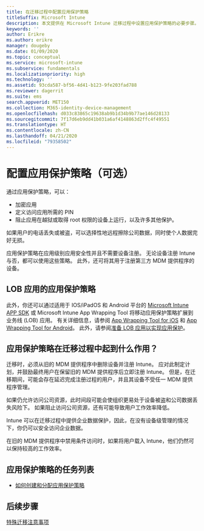 ```yaml
---
title: 在迁移过程中配置应用保护策略
titleSuffix: Microsoft Intune
description: 本文提供在 Microsoft Intune 迁移过程中设置应用保护策略的必要步骤。
keywords: ''
author: Erikre
ms.author: erikre
manager: dougeby
ms.date: 01/09/2020
ms.topic: conceptual
ms.service: microsoft-intune
ms.subservice: fundamentals
ms.localizationpriority: high
ms.technology: ''
ms.assetid: 93cda587-bf56-4d41-b123-9fe203fad788
ms.reviewer: dagerrit
ms.suite: ems
search.appverid: MET150
ms.collection: M365-identity-device-management
ms.openlocfilehash: d033c83865c19638ab9b1d34b9b77ae146d28133
ms.sourcegitcommit: 7f17d6eb9dd41b031a6af4148863d2ffc4f49551
ms.translationtype: HT
ms.contentlocale: zh-CN
ms.lasthandoff: 04/21/2020
ms.locfileid: "79358502"
---
```

# <a name="configure-app-protection-policies-optional"></a>配置应用保护策略（可选）


通过应用保护策略，可以：
* 加密应用
* 定义访问应用所需的 PIN
* 阻止应用在越狱或取得 root 权限的设备上运行，以及许多其他保护。

如果用户的电话丢失或被盗，可以选择性地远程擦除公司数据，同时使个人数据完好无损。

应用保护策略在应用级别应用安全性并且不需要设备注册。 无论设备注册 Intune 与否，都可以使用这些策略。 此外，还可将其用于注册第三方 MDM 提供程序的设备。

## <a name="app-protection-policies-with-lob-apps"></a>LOB 应用的应用保护策略

此外，你还可以通过适用于 IOS/iPadOS 和 Android 平台的 [Microsoft Intune APP SDK](../developer/app-sdk-get-started.md) 或 Microsoft Intune App Wrapping Tool 将移动应用保护策略扩展到业务线 (LOB) 应用。 有关详细信息，请参阅 [App Wrapping Tool for iOS](../developer/app-wrapper-prepare-ios.md) 和 [App Wrapping Tool for Android](./../developer/app-wrapper-prepare-android.md)。 此外，请参阅[准备 LOB 应用以实现应用保护](../developer/apps-prepare-mobile-application-management.md)。

## <a name="how-do-app-protection-policies-help-during-migration"></a>应用保护策略在迁移过程中起到什么作用？

迁移时，必须从旧的 MDM 提供程序中删除设备并注册 Intune。 应对此制定计划，并鼓励最终用户在保留旧的 MDM 提供程序后立即注册 Intune。 但是，在迁移期间，可能会存在延迟完成注册过程的用户，并且其设备不受任一 MDM 提供程序管理。

如果仍允许访问公司资源，此时间段可能会使组织更易处于设备被盗和公司数据丢失风险下。 如果阻止访问公司资源，还有可能导致用户工作效率降低。

Intune 可以在迁移过程中提供企业数据保护，因此，在没有设备级管理的情况下，你仍可以安全访问企业数据。

在旧的 MDM 提供程序中禁用条件访问时，如果将用户载入 Intune，他们仍然可以保持较高的工作效率。

## <a name="task-list-for-app-protection-policies"></a>应用保护策略的任务列表

- [如何创建和分配应用保护策略](../apps/app-protection-policies.md)

## <a name="next-steps"></a>后续步骤

[特殊迁移注意事项](migration-guide-considerations.md)
